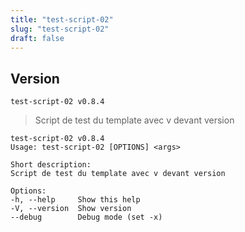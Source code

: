 ```yaml
---
title: "test-script-02"
slug: "test-script-02"
draft: false
---
```


## Version
`test-script-02 v0.8.4`

> Script de test du template avec v devant version

```text
test-script-02 v0.8.4
Usage: test-script-02 [OPTIONS] <args>

Short description:
Script de test du template avec v devant version

Options:
-h, --help     Show this help
-V, --version  Show version
--debug        Debug mode (set -x)
```

